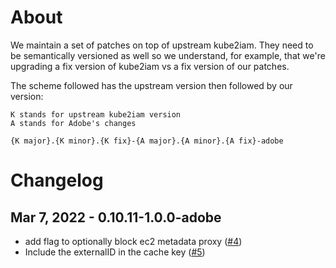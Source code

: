 # About

We maintain a set of patches on top of upstream kube2iam. They need to be
semantically versioned as well so we understand, for example, that we're
upgrading a fix version of kube2iam vs a fix version of our patches.

The scheme followed has the upstream version then followed by our version:

```
K stands for upstream kube2iam version
A stands for Adobe's changes

{K major}.{K minor}.{K fix}-{A major}.{A minor}.{A fix}-adobe
```

# Changelog

## Mar 7, 2022 - 0.10.11-1.0.0-adobe

- add flag to optionally block ec2 metadata proxy ([#4](https://github.com/adobe/kube2iam/pull/4))
- Include the externalID in the cache key ([#5](https://github.com/adobe/kube2iam/pull/5))
